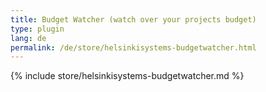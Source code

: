 ```yaml
---
title: Budget Watcher (watch over your projects budget)
type: plugin
lang: de
permalink: /de/store/helsinkisystems-budgetwatcher.html
---
```


{% include store/helsinkisystems-budgetwatcher.md %}
